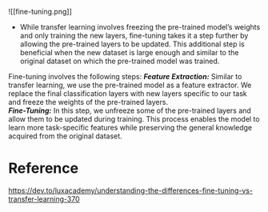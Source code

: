 ![[fine-tuning.png]]
- While transfer learning involves freezing the pre-trained model’s weights and only training the new layers, fine-tuning takes it a step further by allowing the pre-trained layers to be updated. This additional step is beneficial when the new dataset is large enough and similar to the original dataset on which the pre-trained model was trained.

Fine-tuning involves the following steps:
_**Feature Extraction:**_ Similar to transfer learning, we use the pre-trained model as a feature extractor. We replace the final classification layers with new layers specific to our task and freeze the weights of the pre-trained layers.  
_**Fine-Tuning:**_ In this step, we unfreeze some of the pre-trained layers and allow them to be updated during training. This process enables the model to learn more task-specific features while preserving the general knowledge acquired from the original dataset.

# Reference
https://dev.to/luxacademy/understanding-the-differences-fine-tuning-vs-transfer-learning-370